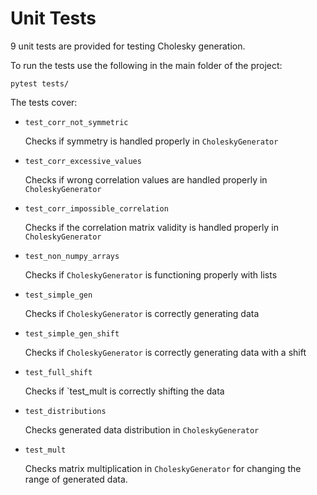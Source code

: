 # Unit Tests

9 unit tests are provided for testing Cholesky generation.

To run the tests use the following in the main folder of the project:

```
pytest tests/
```

The tests cover:

- ```test_corr_not_symmetric```

    Checks if symmetry is handled properly in ```CholeskyGenerator```

- ```test_corr_excessive_values```

    Checks if wrong correlation values are handled properly in ```CholeskyGenerator```

- ```test_corr_impossible_correlation```

    Checks if the correlation matrix validity is handled properly in ```CholeskyGenerator```

- ```test_non_numpy_arrays```

    Checks if ```CholeskyGenerator``` is functioning properly with lists

- ```test_simple_gen```

    Checks if ```CholeskyGenerator``` is correctly generating data

- ```test_simple_gen_shift```

    Checks if ```CholeskyGenerator``` is correctly generating data with a shift

- ```test_full_shift```

    Checks if `test_mult is correctly shifting the data

- ```test_distributions```

    Checks generated data distribution in ```CholeskyGenerator```

- ```test_mult```

    Checks matrix multiplication in ```CholeskyGenerator``` for changing the range of generated data.